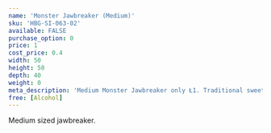 ```yaml
---
name: 'Monster Jawbreaker (Medium)'
sku: 'HBG-SI-063-02'
available: FALSE
purchase_option: 0
price: 1
cost_price: 0.4
width: 50
height: 50
depth: 40
weight: 0
meta_description: 'Medium Monster Jawbreaker only Ł1. Traditional sweets and more at Humbugs Confectionery Store. Specialists in satisfying your sweet tooth!'
free: [Alcohol]
---
```

Medium sized jawbreaker.